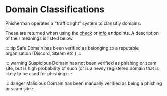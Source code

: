 # Domain Classifications

Phisherman operates a "traffic light" system to classifiy domains.

These are returned when using the [check](/api/check-a-domain.md) or [info](/api/fetch-domain-info.md) endpoints. A description of their meanings is listed below.

::: tip Safe
Domain has been verified as belonging to a reputable organisation (Discord, Steam etc.)
:::

::: warning Suspicious
Domain has not been verified as phishing or scam site, but is high probability of such (or is a newly registered domain that is likely to be used for phishing)
:::

::: danger Malicious
Domain has been manually verified as being a phishing or scam site
:::